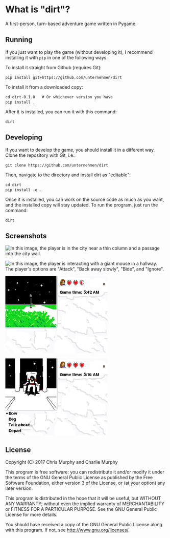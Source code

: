 # What is "dirt"?
A first-person, turn-based adventure game written in Pygame.

## Running
If you just want to play the game (without developing it), I recommend installing it with `pip` in one of the following ways.

To install it straight from Github (requires Git):

    pip install git+https://github.com/unternehmen/dirt

To install it from a downloaded copy:

    cd dirt-0.1.0   # Or whichever version you have
    pip install .

After it is installed, you can run it with this command:

    dirt

## Developing
If you want to develop the game, you should install it in a different
way.  Clone the repository with Git, i.e.:

    git clone https://github.com/unternehmen/dirt

Then, navigate to the directory and install dirt as "editable":

    cd dirt
    pip install -e .

Once it is installed, you can work on the source code as much as you
want, and the installed copy will stay updated.  To run the program,
just run the command:

    dirt

## Screenshots
![In this image, the player is in the city near a thin column and a
passage into the city wall.](screen1.png)

![In this image, the player is interacting with a giant mouse in
a hallway.  The player's options are "Attack", "Back away slowly",
"Bide", and "Ignore".](screen2.png)

![In this image, the player stands in a grassy field under the night sky.  There are white trails heading various directions on the ground.](screen3.png)

![In this image, the player is meeting the leader of the city.  The player's options are "Bow", "Beg", "Talk about...", and "Depart".](screen4.png)

## License
Copyright (C) 2017 Chris Murphy and Charlie Murphy

This program is free software: you can redistribute it and/or modify
it under the terms of the GNU General Public License as published by
the Free Software Foundation, either version 3 of the License, or
(at your option) any later version.

This program is distributed in the hope that it will be useful,
but WITHOUT ANY WARRANTY; without even the implied warranty of
MERCHANTABILITY or FITNESS FOR A PARTICULAR PURPOSE.  See the
GNU General Public License for more details.

You should have received a copy of the GNU General Public License
along with this program.  If not, see <http://www.gnu.org/licenses/>.

